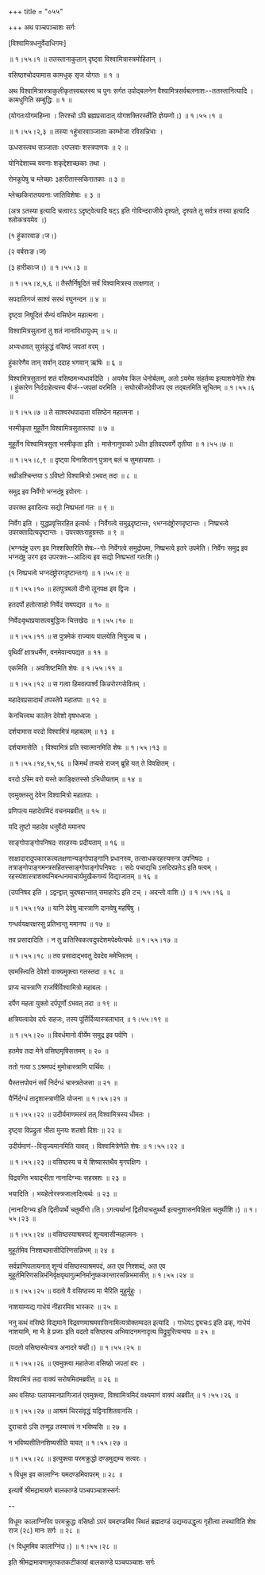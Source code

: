 +++
title = "०५५"

+++
अथ पञ्चपञ्चाशः सर्गः  

\[विश्वामित्रधनुर्वेदाधिगमः\]  

 ॥ १।५५।१ ॥ ततस्तानाकुलान् दृष्ट्वा विश्वामित्रास्त्रमोहितान् ।  

वसिष्ठश्चोदयामास कामधुक् सृज योगतः  ॥  १  ॥   

अथ विश्वामित्रास्त्राकुलीकृतस्वबलस्य च पुनः सर्गत उपोद्बलनेन वैश्वामित्रसर्वबलनाशः--ततस्तानित्यादि । कामधुगिति सम्बुद्धिः  ॥  १  ॥   

(योगतःयोगमहिम्ना । तिरश्चो ऽपि ब्रह्मप्रसादात् योगशक्तिरस्तीति ज्ञेयम्गो।) ॥ १।५५।१ ॥   

 ॥ १।५५।२,३ ॥ तस्या १हुंभारवाञ्जाताः काम्भोजा रविसन्निभाः ।  

ऊधसस्त्वथ सञ्जाताः २पप्लवाः शस्त्रपाणयः  ॥  २  ॥   

योनिदेशाच्च यवनाः शकृद्देशाच्छकाः तथा ।  

रोमकूपेषु च म्लेच्छाः ३हारीतास्सकिरातकाः  ॥  ३  ॥   

म्लेच्छकिरातयवनाः जातिविशेषाः  ॥  ३  ॥   

(अत्र ऽतस्या इत्यादि चत्वारःऽ ऽदृष्ट्वेत्यादि षट्ऽ इति गोविन्दराजीये दृश्यते, दृश्यते तु सर्वत्र तस्या इत्यादि श्लोकत्रयमेव ।)  

(१ हुंकारवाङ।ज।)  

(२ वर्बराःङ।ज)  

(३ हारीकाःज।) ॥ १।५५।३ ॥   

 ॥ १।५५।४,५,६ ॥ तैस्तैर्निषूदितं सर्वं विश्वामित्रस्य तत्क्षणात् ।  

सपदातिगजं साश्वं सरथं रघुनन्दन  ॥  ४  ॥   

दृष्ट्वा निषूदितं सैन्यं वसिष्ठेन महात्मना ।  

विश्वामित्रसुतानां तु शतं नानाविधायुधम्  ॥  ५  ॥   

अभ्यधावत् सुसंकुद्धं वसिष्ठं जपतां वरम् ।  

हुंकारेणैव तान् सर्वान् ददाह भगवान् ऋषिः  ॥  ६  ॥   

विश्वामित्रसुतानां शतं वसिष्ठमभ्यधावदिति । अयमेव किल धेनोर्बलम्, अतो ऽयमेव संहर्तव्य इत्याशयेनेति शेषः । हुंकारेण निर्ददाहेत्यस्य बीजं--जपतां वरमिति । सघोरबीजदेवीजप एव तद्बलमिति सूचितम् ॥ १।५५।६ ॥   

 ॥ १।५५।७ ॥ ते साश्वरथपादाता वसिष्ठेन महात्मना ।  

भस्मीकृता मुहूर्तेन विश्वामित्रसुतास्तदा  ॥  ७  ॥   

मुहूर्तेन विश्वामित्रसुता भस्मीकृता इति । मासेनानुवाको ऽधीत इतिवदपवर्गे तृतीया ॥ १।५५।७ ॥   

 ॥ १।५५।८,९ ॥ दृष्ट्वा विनाशितान् पुत्रान् बलं च सुमहायशाः ।  

सव्रीडश्चिन्तया ऽ ऽविष्टो विश्वामित्रो ऽभवत् तदा  ॥  ८  ॥   

समुद्र इव निर्वेगो भग्नदंष्ट्र इवोरगः ।  

उपरक्त इवादित्यः सद्यो निष्प्रभतां गतः  ॥  ९  ॥   

निर्वेग इति । युद्धप्रवृत्तिरहित इत्यर्थः । निर्वेगत्वे समुद्रदृष्टान्तः, १भग्नदंष्ट्रोरगदृष्टान्तः । निष्प्रभत्वे उपरक्तादित्यदृष्टान्तः । उपरक्तःराहुग्रस्तः  ॥  ९  ॥   

(भग्नदंष्ट्र उरग इव निश्शक्तिरिति शेषः--गोः निर्वेगत्वे समुद्रोपमा, निष्प्रभत्वे इतरे उपमेति। निर्वेगः समुद्र इव भग्नदंष्ट्र उरग इव उपरक्तः--आदित्य इव सद्यो निष्प्रभतां गतःशि।)  

(१ निष्प्रभत्वे भग्नदंष्ट्रोरगदृष्टान्तःग) ॥ १।५५।९ ॥   

 ॥ १।५५।१० ॥ हतपुत्रबलो दीनो लूनपक्ष इव द्विजः ।  

हतदर्पो हतोत्साहो निर्वेदं समपद्यत  ॥  १०  ॥   

निर्वेदःवृथाप्रयासत्वबुद्धिजः चित्तखेदः ॥ १।५५।१० ॥   

 ॥ १।५५।११ ॥ स पुत्रमेकं राज्याय पालयेति नियुज्य च ।  

पृथिवीं क्षात्रधर्मेण, वनमेवान्वपद्यत  ॥  ११  ॥   

एकमिति । अवशिष्टमिति शेषः ॥ १।५५।११ ॥   

 ॥ १।५५।१२ ॥ स गत्वा हिमवत्पार्श्वं किन्नरोरगसेवितम् ।  

महादेवप्रसादार्थं तपस्तेपे महातपाः  ॥  १२  ॥   

केनचित्त्वथ कालेन देवेशो वृषभध्वजः ।  

दर्शयामास वरदो विश्वामित्रं महाबलम्  ॥  १३  ॥   

दर्शयामासेति । विश्वामित्रं प्रति स्वात्मानमिति शेषः ॥ १।५५।१३ ॥   

 ॥ १।५५।१४,१५,१६ ॥ किमर्थं तप्यसे राजन् ब्रूहि यत् ते विवक्षितम् ।  

वरदो ऽस्मि वरो यस्ते काङ्क्षितस्सो ऽभिधीयताम्  ॥  १४  ॥   

एवमुक्तस्तु देवेन विश्वामित्रो महातपाः ।  

प्रणिपत्य महादेवमिदं वचनमब्रवीत्  ॥  १५  ॥   

यदि तुष्टो महादेव धनुर्वेदो ममानघ  

साङ्गोपाङ्गोपनिषदः सरहस्यः प्रदीयताम्  ॥  १६  ॥   

साक्षादारादुपकारकत्वलक्षणान्यङ्गोपाङ्गानि प्रधानस्य, तत्साधकरहस्यमन्त्र उपनिषदः । तत्राङ्गोपाङ्गमन्त्रसहितस्साङ्गोपाङ्गोपनिषदः । सदेः पचाद्यचि ऽसदिरप्रतेःऽ इति षत्वम् । रहस्यंशास्त्राशक्यनिबन्धनमाचार्यमुखैकगम्यं विद्याजातम्  ॥  १६  ॥   

(उपनिषद इति । ऽद्वन्द्वात् चुदषहान्तात् समाहारेऽ इति टच् । अदन्तो वाशि।) ॥ १।५५।१६ ॥   

 ॥ १।५५।१७ ॥ यानि देवेषु चास्त्राणि दानवेषु महर्षिषु ।  

गन्धर्वयक्षरक्षस्सु प्रतिभान्तु ममानघ  ॥  १७  ॥   

तव प्रसादादिति । न तु प्रातिस्विकत्वदुपदेशमपेक्ष्येत्यर्थः ॥ १।५५।१७ ॥   

 ॥ १।५५।१८ ॥ तव प्रसादाद्भवतु देवदेव ममेप्सितम् ।  

एवमस्त्विति देवेशो वाक्यमुक्त्वा गतस्तदा  ॥  १८  ॥   

प्राप्य चास्त्राणि राजर्षिर्विश्वामित्रो महाबलः ।  

दर्पेण महता युक्तो दर्पपूर्णो ऽभवत् तदा  ॥  १९  ॥   

क्षत्रियत्वादेव दर्पः सहजः, तस्य पूर्तिर्दिव्यास्त्रलाभात् ॥ १।५५।१९ ॥   

 ॥ १।५५।२० ॥ विवर्धमानो वीर्येम समुद्र इव पर्वणि ।  

हतमेव तदा मेने वसिष्ठमृषिसत्तमम्  ॥  २०  ॥   

ततो गत्वा ऽ ऽश्रमपदं मुमोचास्त्राणि पार्थिवः ।  

यैस्तत्तपोवनं सर्वं निर्दग्धं चास्त्रतेजसा  ॥  २१  ॥   

यैर्निर्दग्धं तादृशास्त्राणीति योजना ॥ १।५५।२१ ॥   

 ॥ १।५५।२२ ॥ उदीर्यमाणमस्त्रं तत् विश्वामित्रस्य धीमतः ।  

दृष्ट्वा विप्रद्रुता भीता मुनयः शतशो दिशः  ॥  २२  ॥   

उदीर्यमाणं--विसृज्यमानमिति यावत् । विश्वामित्रेणेति शेषः ॥ १।५५।२२ ॥   

 ॥ १।५५।२३ ॥ वसिष्ठस्य च ये शिष्यास्तथैव मृगपक्षिणः ।  

विद्रवन्ति भयाद्भीता नानादिग्भ्यः सहस्रशः  ॥  २३  ॥   

भयादिति । भयहेतोरस्त्रजालादित्यर्थः  ॥  २३  ॥   

(नानादिग्भ्य इति द्वितीयार्थे चतुर्थीगो।ति। ऽगत्यर्थानां द्वितीयाचतुर्थ्थौ इत्यनुशासनविहिता चतुर्थीशि।) ॥ १।५५।२३ ॥   

 ॥ १।५५।२४ ॥ वसिष्ठस्याश्रमपदं शून्यमासीन्महात्मनः ।  

मुहूर्तमिव निश्शब्दमासीदिरिणसन्निभम्  ॥  २४  ॥   

सर्वप्राणिपलायनात् शून्यं वसिष्ठस्याश्रमपदं, अत एव निश्शब्दं, अत एव मुहूर्तमिरिणसन्निभंनिर्वृक्षवृथागुल्मनिर्मानुष्ककान्तारसन्निभमासीत् ॥ १।५५।२४ ॥   

 ॥ १।५५।२५ ॥ वदतो वै वसिष्ठस्य मा भैरिति मुहुर्मुहुः ।  

नाशयाम्यद्य गाधेयं नीहारमिव भास्करः  ॥  २५  ॥   

ननु कथं वसिष्ठे विद्यमाने विद्रवणमाश्रमवासिनामित्यत्रोक्तम्वदत इत्यादि । गाधेयऽ द्व्यचःऽ इति ढक्, गाधेयं नाशयामि, मा भैः हे प्रजाः इति वदतो वसिष्ठस्य अभिवादनमनादृत्य विद्रुवुरित्यन्वयः  ॥  २५  ॥   

(वदतो वसिष्ठस्येत्यत्र अनादरे षष्ठी।) ॥ १।५५।२५ ॥   

 ॥ १।५५।२६ ॥ एवमुक्त्वा महातेजा वसिष्ठो जपतां वरः ।  

विश्वामित्रं तदा वाक्यं सरोषमिदमब्रवीत्  ॥  २६  ॥   

अथ वसिष्ठः पलायमानप्राणिजातं एवमुक्त्वा, विश्वामित्रमिदं वक्ष्यमाणं वाक्यं अब्रवीत् ॥ १।५५।२६ ॥   

 ॥ १।५५।२७ ॥ आश्रमं चिरसंवृद्धं यद्विनाशितवानसि ।  

दुराचारो ऽसि तन्मूढ तस्मात्त्वं न भविष्यसि  ॥  २७  ॥   

न भविष्यसीतिनशिष्यसीति यावत् ॥ १।५५।२७ ॥   

 ॥ १।५५।२८ ॥ इत्युक्त्वा परमक्रुद्धो दण्डमुद्यम्य सत्वरः ।  

१ विधूम इव कालाग्निः यमदण्डमिवापरम्  ॥  २८  ॥   

इत्यार्षे श्रीमद्रामायणे बालकाण्डे पञ्चपञ्चाशस्सर्गः  

--  

विधूमः कालाग्निरिव परमक्रुद्धः वसिष्ठो ऽपरं यमदण्डमिव स्थितं ब्रह्मदण्डं उद्यम्यउद्धृत्य गृहीत्वा तस्थाविति शेषः राज (२८) मानः सर्गः  ॥  २८  ॥   

(१ विधूममिव कालाग्निंउ।) ॥ १।५५।२८ ॥   

इति श्रीमद्रामायणामृतकतकटीकायां बालकाण्डे पञ्चपञ्चाशः सर्गः  

  

